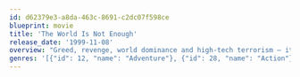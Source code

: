 ```yaml
---
id: d62379e3-a8da-463c-8691-c2dc07f598ce
blueprint: movie
title: 'The World Is Not Enough'
release_date: '1999-11-08'
overview: "Greed, revenge, world dominance and high-tech terrorism – it's all in a day's work for Bond, who's on a mission to a protect beautiful oil heiress from a notorious terrorist. In a race against time that culminates in a dramatic submarine showdown, Bond works to defuse the international power struggle that has the world's oil supply hanging in the balance."
genres: '[{"id": 12, "name": "Adventure"}, {"id": 28, "name": "Action"}, {"id": 53, "name": "Thriller"}]'
---
```

